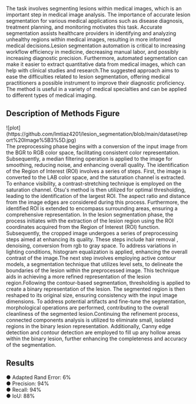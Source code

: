 The task involves segmenting lesions within medical images, which is an important step in
medical image analysis. The importance of accurate lesion segmentation for various medical
applications such as disease diagnosis, treatment planning, and monitoring motivates this task.
Accurate segmentation assists healthcare providers in identifying and analyzing unhealthy
regions within medical images, resulting in more informed medical decisions.Lesion
segmentation automation is critical to increasing workflow efficiency in medicine, decreasing
manual labor, and possibly increasing diagnostic precision. Furthermore, automated
segmentation can make it easier to extract quantitative data from medical images, which can
help with clinical studies and research.The suggested approach aims to ease the difficulties
related to lesion segmentation, offering medical practitioners a possible instrument to improve
their diagnostic proficiency. The method is useful in a variety of medical specialties and can be
applied to different types of medical imaging.
<br>
<h2>Description of Methods Figure</h2>
![plot](https://github.com/Imtiaz4201/lesion_segmentation/blob/main/dataset/report%20Image%5B3%5D.jpg)
<br>
The preprocessing phase begins with a conversion of the input image from the BGR to RGB
color space, facilitating consistent color representation. Subsequently, a median filtering
operation is applied to the image for smoothing, reducing noise, and enhancing overall quality.
The identification of the Region of Interest (ROI) involves a series of steps. First, the image is
converted to the LAB color space, and the saturation channel is extracted. To enhance visibility,
a contrast-stretching technique is employed on the saturation channel. Otsu's method is then
utilized for optimal thresholding, leading to the identification of the largest ROI. The aspect ratio
and distance from the image edges are considered during this process. Furthermore, the
identified ROI is extended to encompass surrounding areas, ensuring a comprehensive
representation.
In the lesion segmentation phase, the process initiates with the extraction of the lesion region
using the ROI coordinates acquired from the Region of Interest (ROI) function. Subsequently,
the cropped image undergoes a series of preprocessing steps aimed at enhancing its quality.
These steps include hair removal , denoising, conversion from rgb to gray space. To address
variations in lighting conditions, histogram equalization is applied, enhancing the overall contrast
of the image.The next step involves employing active contour models, a segmentation
technique that utilizes level sets, to delineate the boundaries of the lesion within the
preprocessed image. This technique aids in achieving a more refined representation of the
lesion region.Following the contour-based segmentation, thresholding is applied to create a
binary representation of the lesion. The segmented region is then reshaped to its original size,
ensuring consistency with the input image dimensions. To address potential artifacts and
fine-tune the segmentation, morphological operations are performed, contributing to the overall
cleanliness of the segmented lesion.Continuing the refinement process, connected components
analysis is utilized to eliminate small, isolated regions in the binary lesion representation.
Additionally, Canny edge detection and contour detection are employed to fill up any hollow
areas within the binary lesion, further enhancing the completeness and accuracy of the
segmentation.
<h2>Results</h2>
● Adapted Rand Error: 6% <br>
● Precision: 94% <br>
● Recall: 94% <br>
● IoU: 88% 
